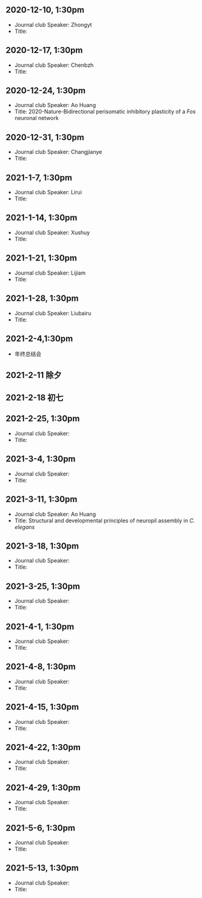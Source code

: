 ## 2020-12-10, 1:30pm
* Journal club Speaker: Zhongyt
* Title:

## 2020-12-17, 1:30pm
* Journal club Speaker: Chenbzh
* Title:

## 2020-12-24, 1:30pm
* Journal club Speaker: Ao Huang
* Title: 2020-Nature-Bidirectional perisomatic inhibitory plasticity of a _Fos_ neuronal network

## 2020-12-31, 1:30pm
* Journal club Speaker: Changjianye
* Title:

## 2021-1-7, 1:30pm
* Journal club Speaker: Lirui
* Title:

## 2021-1-14, 1:30pm
* Journal club Speaker: Xushuy
* Title:

## 2021-1-21, 1:30pm
* Journal club Speaker: Lijiam
* Title:

## 2021-1-28, 1:30pm
* Journal club Speaker: Liubairu
* Title:

## 2021-2-4,1:30pm
* 年终总结会

## 2021-2-11 除夕
## 2021-2-18 初七

## 2021-2-25, 1:30pm
* Journal club Speaker: 
* Title:

## 2021-3-4, 1:30pm
* Journal club Speaker: 
* Title:

## 2021-3-11, 1:30pm
* Journal club Speaker: Ao Huang 
* Title: Structural and developmental principles of neuropil assembly in _C. elegans_

## 2021-3-18, 1:30pm
* Journal club Speaker: 
* Title:

## 2021-3-25, 1:30pm
* Journal club Speaker: 
* Title:

## 2021-4-1, 1:30pm
* Journal club Speaker: 
* Title:

## 2021-4-8, 1:30pm
* Journal club Speaker: 
* Title:

## 2021-4-15, 1:30pm
* Journal club Speaker: 
* Title:

## 2021-4-22, 1:30pm
* Journal club Speaker: 
* Title:

## 2021-4-29, 1:30pm
* Journal club Speaker: 
* Title:

## 2021-5-6, 1:30pm
* Journal club Speaker: 
* Title:

## 2021-5-13, 1:30pm
* Journal club Speaker: 
* Title:

